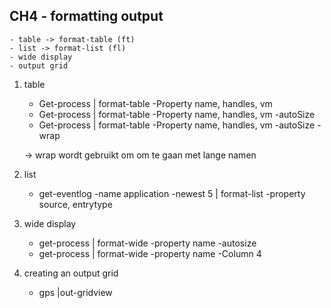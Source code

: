 ## CH4 - formatting output

	- table -> format-table (ft)
	- list -> format-list (fl)
	- wide display
	- output grid

1. table

	- Get-process | format-table -Property name, handles, vm
	- Get-process | format-table -Property name, handles, vm -autoSize
	- Get-process | format-table -Property name, handles, vm -autoSize -wrap

	-> wrap wordt gebruikt om om te gaan met lange namen

2. list

	- get-eventlog -name application -newest 5 | format-list -property source, entrytype

3. wide display

	- get-process | format-wide -property name -autosize
	- get-process | format-wide -property name -Column 4

4. creating an output grid

	- gps |out-gridview
